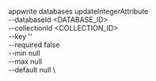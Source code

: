appwrite databases updateIntegerAttribute \
        --databaseId <DATABASE_ID> \
        --collectionId <COLLECTION_ID> \
        --key '' \
        --required false \
        --min null \
        --max null \
        --default null \

